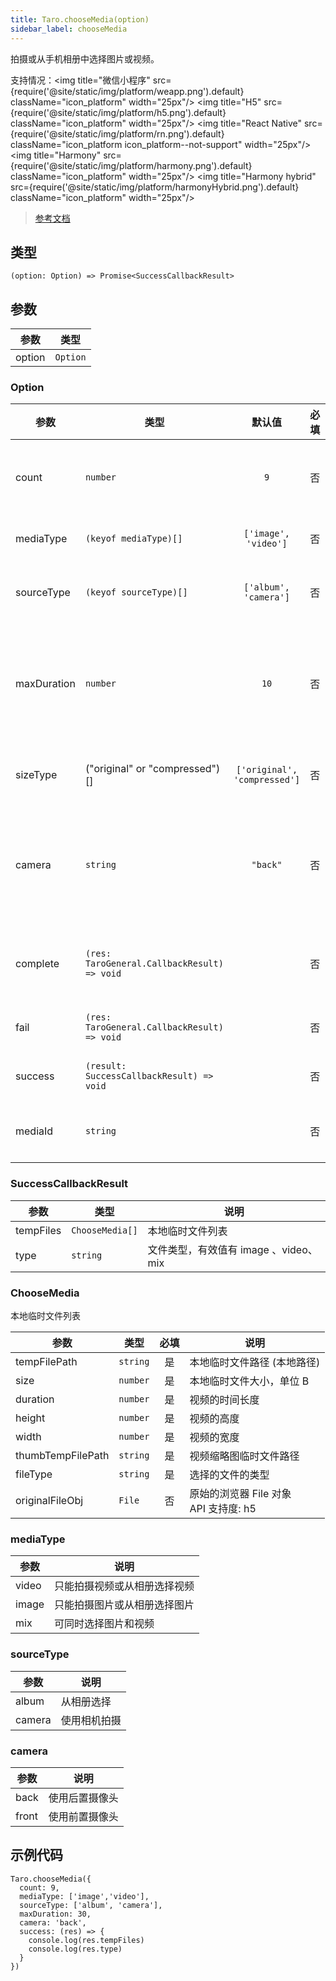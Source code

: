 ```yaml
---
title: Taro.chooseMedia(option)
sidebar_label: chooseMedia
---
```


拍摄或从手机相册中选择图片或视频。

支持情况：<img title="微信小程序" src={require('@site/static/img/platform/weapp.png').default} className="icon_platform" width="25px"/> <img title="H5" src={require('@site/static/img/platform/h5.png').default} className="icon_platform" width="25px"/> <img title="React Native" src={require('@site/static/img/platform/rn.png').default} className="icon_platform icon_platform--not-support" width="25px"/> <img title="Harmony" src={require('@site/static/img/platform/harmony.png').default} className="icon_platform" width="25px"/> <img title="Harmony hybrid" src={require('@site/static/img/platform/harmonyHybrid.png').default} className="icon_platform" width="25px"/>

> [参考文档](https://developers.weixin.qq.com/miniprogram/dev/api/media/video/wx.chooseMedia.html)

## 类型

```tsx
(option: Option) => Promise<SuccessCallbackResult>
```

## 参数

| 参数 | 类型 |
| --- | --- |
| option | `Option` |

### Option

| 参数 | 类型 | 默认值 | 必填 | 说明 |
| --- | --- | :---: | :---: | --- |
| count | `number` | `9` | 否 | 最多可以选择的文件个数<br />API 支持度: weapp, h5 |
| mediaType | `(keyof mediaType)[]` | `['image', 'video']` | 否 | 文件类型<br />API 支持度: weapp, h5 |
| sourceType | `(keyof sourceType)[]` | `['album', 'camera']` | 否 | 图片和视频选择的来源<br />API 支持度: weapp, h5 |
| maxDuration | `number` | `10` | 否 | 拍摄视频最长拍摄时间，单位秒。时间范围为 3s 至 60s 之间<br />API 支持度: weapp |
| sizeType | ("original" or "compressed")[] | `['original', 'compressed']` | 否 | 是否压缩所选文件<br />API 支持度: weapp |
| camera | `string` | `"back"` | 否 | 仅在 sourceType 为 camera 时生效，使用前置或后置摄像头<br />API 支持度: weapp, h5 |
| complete | `(res: TaroGeneral.CallbackResult) => void` |  | 否 | 接口调用结束的回调函数（调用成功、失败都会执行） |
| fail | `(res: TaroGeneral.CallbackResult) => void` |  | 否 | 接口调用失败的回调函数 |
| success | `(result: SuccessCallbackResult) => void` |  | 否 | 接口调用成功的回调函数 |
| mediaId | `string` |  | 否 | 用来上传的input元素ID<br />API 支持度: h5 |

### SuccessCallbackResult

| 参数 | 类型 | 说明 |
| --- | --- | --- |
| tempFiles | `ChooseMedia[]` | 本地临时文件列表 |
| type | `string` | 文件类型，有效值有 image 、video、mix |

### ChooseMedia

本地临时文件列表

| 参数 | 类型 | 必填 | 说明 |
| --- | --- | :---: | --- |
| tempFilePath | `string` | 是 | 本地临时文件路径 (本地路径) |
| size | `number` | 是 | 本地临时文件大小，单位 B |
| duration | `number` | 是 | 视频的时间长度 |
| height | `number` | 是 | 视频的高度 |
| width | `number` | 是 | 视频的宽度 |
| thumbTempFilePath | `string` | 是 | 视频缩略图临时文件路径 |
| fileType | `string` | 是 | 选择的文件的类型 |
| originalFileObj | `File` | 否 | 原始的浏览器 File 对象<br />API 支持度: h5 |

### mediaType

| 参数 | 说明 |
| --- | --- |
| video | 只能拍摄视频或从相册选择视频 |
| image | 只能拍摄图片或从相册选择图片 |
| mix | 可同时选择图片和视频 |

### sourceType

| 参数 | 说明 |
| --- | --- |
| album | 从相册选择 |
| camera | 使用相机拍摄 |

### camera

| 参数 | 说明 |
| --- | --- |
| back | 使用后置摄像头 |
| front | 使用前置摄像头 |

## 示例代码

```tsx
Taro.chooseMedia({
  count: 9,
  mediaType: ['image','video'],
  sourceType: ['album', 'camera'],
  maxDuration: 30,
  camera: 'back',
  success: (res) => {
    console.log(res.tempFiles)
    console.log(res.type)
  }
})
```
